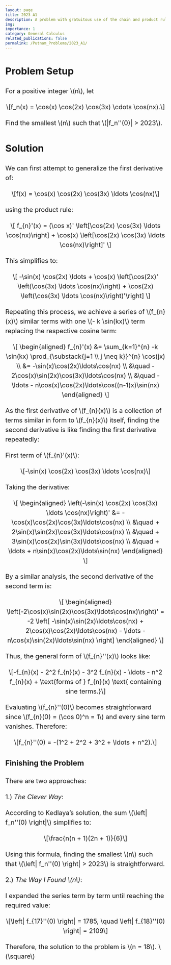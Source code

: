 ```yaml
---
layout: page
title: 2023 A1
description: A problem with gratuitous use of the chain and product rules.
img: 
importance: 1
category: General Calculus
related_publications: false
permalink: /Putnam_Problems/2023_A1/
---
```


<!-- Inline styling for larger text in Google Sites -->
<div style="font-size: 20px; line-height: 1.5;">

<h2 id="problem-setup">Problem Setup</h2>
<p>
    For a positive integer <span class="math inline">\(n\)</span>, let
</p>
<div class="math display">
    \[f_n(x) = \cos(x) \cos(2x) \cos(3x) \cdots \cos(nx).\]
</div>
<p>
    Find the smallest <span class="math inline">\(n\)</span> such that 
    <span class="math inline">\(|f_n''(0)| > 2023\)</span>.
</p>

<h2 id="solution">Solution</h2>

<p>We can first attempt to generalize the first derivative of:</p>
<div class="math display">
    \[f(x) = \cos(x) \cos(2x) \cos(3x) \ldots \cos(nx)\]
</div>
<p>using the product rule:</p>
<div class="math display">
    \[
    f_{n}'(x) = (\cos x)' \left[\cos(2x) \cos(3x) \ldots \cos(nx)\right] 
    + \cos(x) \left[\cos(2x) \cos(3x) \ldots \cos(nx)\right]'
    \]
</div>
<p>This simplifies to:</p>
<div class="math display">
    \[
    -\sin(x) \cos(2x) \ldots + \cos(x) \left[\cos(2x)' \left(\cos(3x) \ldots \cos(nx)\right) 
    + \cos(2x) \left(\cos(3x) \ldots \cos(nx)\right)'\right]
    \]
</div>

<p>Repeating this process, we achieve a series of 
<span class="math inline">\(f_{n}(x)\)</span> similar terms with one 
<span class="math inline">\(- k \sin(kx)\)</span> term replacing the respective cosine term:</p>

<div class="math display">
    \[
    \begin{aligned}
    f_{n}'(x) &= \sum_{k=1}^{n} -k \sin(kx) \prod_{\substack{j=1 \\ j \neq k}}^{n} \cos(jx) \\
              &= -\sin(x)\cos(2x)\ldots\cos(nx) \\
              &\quad - 2\cos(x)\sin(2x)\cos(3x)\ldots\cos(nx) \\
              &\quad - \ldots - n\cos(x)\cos(2x)\ldots\cos((n-1)x)\sin(nx)
    \end{aligned}
    \]
</div>

<p>
    As the first derivative of <span class="math inline">\(f_{n}(x)\)</span> is a collection of terms similar 
    in form to <span class="math inline">\(f_{n}(x)\)</span> itself, finding the second derivative is like 
    finding the first derivative repeatedly:
</p>

<p>First term of <span class="math inline">\(f_{n}'(x)\)</span>:</p>
<div class="math display">
    \[-\sin(x) \cos(2x) \cos(3x) \ldots \cos(nx)\]
</div>

<p>Taking the derivative:</p>
<div class="math display">
    \[
    \begin{aligned}
    \left(-\sin(x) \cos(2x) \cos(3x) \ldots \cos(nx)\right)' 
    &= -\cos(x)\cos(2x)\cos(3x)\ldots\cos(nx) \\
    &\quad + 2\sin(x)\sin(2x)\cos(3x)\ldots\cos(nx) \\
    &\quad + 3\sin(x)\cos(2x)\sin(3x)\ldots\cos(nx) \\
    &\quad + \ldots + n\sin(x)\cos(2x)\ldots\sin(nx)
    \end{aligned}
    \]
</div>

<p>By a similar analysis, the second derivative of the second term is:</p>
<div class="math display">
    \[
    \begin{aligned}
    \left(-2\cos(x)\sin(2x)\cos(3x)\ldots\cos(nx)\right)' = -2 \left[
    -\sin(x)\sin(2x)\ldots\cos(nx) + 2\cos(x)\cos(2x)\ldots\cos(nx) 
    - \ldots - n\cos(x)\sin(2x)\ldots\sin(nx)
    \right]
    \end{aligned}
    \]
</div>

<p>
    Thus, the general form of <span class="math inline">\(f_{n}''(x)\)</span> looks like:
</p>
<div class="math display">
    \[-f_{n}(x) - 2^2 f_{n}(x) - 3^2 f_{n}(x) - \ldots - n^2 f_{n}(x) + \text{forms of } f_{n}(x) \text{ containing sine terms.}\]
</div>

<p>
    Evaluating <span class="math inline">\(f_{n}''(0)\)</span> becomes straightforward since 
    <span class="math inline">\(f_{n}(0) = (\cos 0)^n = 1\)</span> and every sine term vanishes. Therefore:
</p>
<div class="math display">
    \[f_{n}''(0) = -(1^2 + 2^2 + 3^2 + \ldots + n^2).\]
</div>

<h3>Finishing the Problem</h3>
<p>There are two approaches:</p>

<p>1.) <em>The Clever Way</em>:</p>
<p>
    According to Kedlaya’s solution, the sum <span class="math inline">\(\left| f_n''(0) \right|\)</span> simplifies to:
</p>
<div class="math display">
    \[\frac{n(n + 1)(2n + 1)}{6}\]
</div>
<p>
    Using this formula, finding the smallest <span class="math inline">\(n\)</span> such that 
    <span class="math inline">\(\left| f_n''(0) \right| > 2023\)</span> is straightforward.
</p>

<p>2.) <em>The Way I Found \(n\)</em>:</p>
<p>
    I expanded the series term by term until reaching the required value:
</p>
<div class="math display">
    \[\left| f_{17}''(0) \right| = 1785, \quad \left| f_{18}''(0) \right| = 2109\]
</div>

<p>Therefore, the solution to the problem is <span class="math inline">\(n = 18\)</span>. <span class="math inline">\(\square\)</span></p>

 
</div>
<!-- MathJax Configuration to Scale Font Size for Math -->
<script type="text/javascript">
  window.MathJax = {
    tex: {
      inlineMath: [['$', '$'], ['\\(', '\\)']]
    },
    chtml: {
      scale: 0.8  // Scale up the math font size
    }
  };
</script>

<!-- MathJax Script -->
<script type="text/javascript" async
  src="https://cdnjs.cloudflare.com/ajax/libs/mathjax/3.2.0/es5/tex-mml-chtml.js">
</script>

